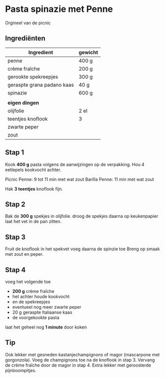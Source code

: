 # Pasta spinazie met Penne

Orgineel van de picnic 

## Ingrediënten

 | Ingredient | gewicht |
| ---- | ---- |
| penne | 400 g |
| crème fraîche | 200 g |
| gerookte spekreepjes | 300 g |
| geraspte grana padano kaas | 40 g |
| spinazie | 600 g |
|  |  |
| **eigen dingen** |  |
| olijfolie | 2 el |
| teentjes knoflook | 3 |
| zwarte peper |  |
| zout |  |
 
## Stap 1
Kook **400 g** pasta volgens de aanwijzingen op de verpakking.
Hou 4 eetlepels kookvocht achter. 

Picnic Penne: 9 tot 11 min met wat zout
Barilla Penne: 11 min met wat zout

Hak **3 teentjes** knoflook fijn.
## Stap 2
Bak de **300 g** spekjes in olijfolie.
droog de spekjes daarna op keukenpapier
laat het vet in de pan zitten.
## Stap 3

Fruit de knoflook in het spekvet
voeg daarna de spinzie toe
Breng op smaak met zout en peper.
 
## Stap 4

voeg het volgende toe
- **200 g** crème fraîche 
- het achter houde kookvocht
- en de spekreepjes 
-  eventueel nog meer zwarte peper
- 20 g geraspte Italiaanse kaas
- de  voorgekookte pasta

laat het geheel nog **1 minute** door koken

## Tip
Ook lekker met gesneden kastanjechampignons of magor (mascarpone met gorgonzola). Voeg de champignons toe na de knoflook in stap 3. Vervang de crème fraîche door de magor in stap 4. Extra lekker met geroosterde pijnboompitjes.
